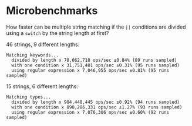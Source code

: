 # Microbenchmarks

How faster can be multiple string matching if the `||` conditions are divided using a `switch` by the string length at first?

46 strings, 9 different lengths:

    Matching keywords...
      divided by length x 78,062,718 ops/sec ±0.84% (89 runs sampled)
      with one condition x 31,751,401 ops/sec ±0.31% (95 runs sampled)
      using regular expression x 7,046,955 ops/sec ±0.81% (95 runs sampled)

15 strings, 6 different lengths:

    Matching types...
      divided by length x 904,448,445 ops/sec ±0.92% (94 runs sampled)
      with one condition x 890,286,331 ops/sec ±1.27% (93 runs sampled)
      using regular expression x 7,076,306 ops/sec ±0.60% (92 runs sampled)
